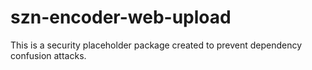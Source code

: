 # szn-encoder-web-upload

This is a security placeholder package created to prevent dependency confusion attacks.